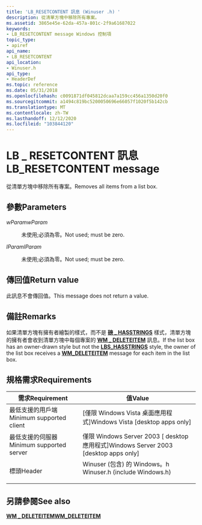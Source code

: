 ```yaml
---
title: 'LB_RESETCONTENT 訊息 (Winuser .h) '
description: 從清單方塊中移除所有專案。
ms.assetid: 3865e45e-62da-457a-801c-2f9a61687022
keywords:
- LB_RESETCONTENT message Windows 控制項
topic_type:
- apiref
api_name:
- LB_RESETCONTENT
api_location:
- Winuser.h
api_type:
- HeaderDef
ms.topic: reference
ms.date: 05/31/2018
ms.openlocfilehash: c0091871df045812dcaa7a159cc456a1350d20f0
ms.sourcegitcommit: a1494c819bc5200050696e66057f1020f5b142cb
ms.translationtype: MT
ms.contentlocale: zh-TW
ms.lasthandoff: 12/12/2020
ms.locfileid: "103844120"
---
```

# <a name="lb_resetcontent-message"></a><span data-ttu-id="6c316-104">LB \_ RESETCONTENT 訊息</span><span class="sxs-lookup"><span data-stu-id="6c316-104">LB\_RESETCONTENT message</span></span>

<span data-ttu-id="6c316-105">從清單方塊中移除所有專案。</span><span class="sxs-lookup"><span data-stu-id="6c316-105">Removes all items from a list box.</span></span>

## <a name="parameters"></a><span data-ttu-id="6c316-106">參數</span><span class="sxs-lookup"><span data-stu-id="6c316-106">Parameters</span></span>

<dl> <dt>

<span data-ttu-id="6c316-107">*wParam*</span><span class="sxs-lookup"><span data-stu-id="6c316-107">*wParam*</span></span> 
</dt> <dd>

<span data-ttu-id="6c316-108">未使用;必須為零。</span><span class="sxs-lookup"><span data-stu-id="6c316-108">Not used; must be zero.</span></span>

</dd> <dt>

<span data-ttu-id="6c316-109">*lParam*</span><span class="sxs-lookup"><span data-stu-id="6c316-109">*lParam*</span></span> 
</dt> <dd>

<span data-ttu-id="6c316-110">未使用;必須為零。</span><span class="sxs-lookup"><span data-stu-id="6c316-110">Not used; must be zero.</span></span>

</dd> </dl>

## <a name="return-value"></a><span data-ttu-id="6c316-111">傳回值</span><span class="sxs-lookup"><span data-stu-id="6c316-111">Return value</span></span>

<span data-ttu-id="6c316-112">此訊息不會傳回值。</span><span class="sxs-lookup"><span data-stu-id="6c316-112">This message does not return a value.</span></span>

## <a name="remarks"></a><span data-ttu-id="6c316-113">備註</span><span class="sxs-lookup"><span data-stu-id="6c316-113">Remarks</span></span>

<span data-ttu-id="6c316-114">如果清單方塊有擁有者繪製的樣式，而不是 [**磅 \_ HASSTRINGS**](list-box-styles.md) 樣式，清單方塊的擁有者會收到清單方塊中每個專案的 [**WM \_ DELETEITEM**](wm-deleteitem.md) 訊息。</span><span class="sxs-lookup"><span data-stu-id="6c316-114">If the list box has an owner-drawn style but not the [**LBS\_HASSTRINGS**](list-box-styles.md) style, the owner of the list box receives a [**WM\_DELETEITEM**](wm-deleteitem.md) message for each item in the list box.</span></span>

## <a name="requirements"></a><span data-ttu-id="6c316-115">規格需求</span><span class="sxs-lookup"><span data-stu-id="6c316-115">Requirements</span></span>



| <span data-ttu-id="6c316-116">需求</span><span class="sxs-lookup"><span data-stu-id="6c316-116">Requirement</span></span> | <span data-ttu-id="6c316-117">值</span><span class="sxs-lookup"><span data-stu-id="6c316-117">Value</span></span> |
|-------------------------------------|----------------------------------------------------------------------------------------------------------|
| <span data-ttu-id="6c316-118">最低支援的用戶端</span><span class="sxs-lookup"><span data-stu-id="6c316-118">Minimum supported client</span></span><br/> | <span data-ttu-id="6c316-119">\[僅限 Windows Vista 桌面應用程式\]</span><span class="sxs-lookup"><span data-stu-id="6c316-119">Windows Vista \[desktop apps only\]</span></span><br/>                                                           |
| <span data-ttu-id="6c316-120">最低支援的伺服器</span><span class="sxs-lookup"><span data-stu-id="6c316-120">Minimum supported server</span></span><br/> | <span data-ttu-id="6c316-121">僅限 Windows Server 2003 \[ desktop 應用程式\]</span><span class="sxs-lookup"><span data-stu-id="6c316-121">Windows Server 2003 \[desktop apps only\]</span></span><br/>                                                     |
| <span data-ttu-id="6c316-122">標頭</span><span class="sxs-lookup"><span data-stu-id="6c316-122">Header</span></span><br/>                   | <dl> <span data-ttu-id="6c316-123"><dt>Winuser (包含) 的 Windows。h </dt></span><span class="sxs-lookup"><span data-stu-id="6c316-123"><dt>Winuser.h (include Windows.h)</dt></span></span> </dl> |



## <a name="see-also"></a><span data-ttu-id="6c316-124">另請參閱</span><span class="sxs-lookup"><span data-stu-id="6c316-124">See also</span></span>

<dl> <dt>

[<span data-ttu-id="6c316-125">**WM \_ DELETEITEM**</span><span class="sxs-lookup"><span data-stu-id="6c316-125">**WM\_DELETEITEM**</span></span>](wm-deleteitem.md)
</dt> </dl>

 

 





